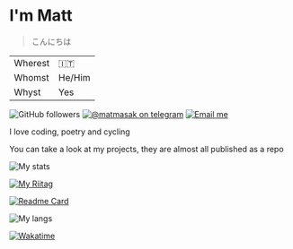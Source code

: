 # I'm Matt
> こんにちは

|||
|---|---|
|Wherest|:it:|
|Whomst|He/Him|
|Whyst|Yes|

<img alt="GitHub followers" src="https://img.shields.io/github/followers/MatMasIt?style=social">&nbsp;<a href="https://t.me/matmasak"><img src="https://img.shields.io/badge/@matmasak-Telegram-blue.svg" alt="@matmasak on telegram"></a>&nbsp;<a href="mailto:mattia.mascarello@outlook.it"><img src="https://img.shields.io/badge/mattia.mascarello@outlook.it-Email-red.svg" alt="Email me"></a>

I love coding, poetry and cycling

You can take a look at my projects, they are almost all published as a repo

![My stats](https://github-readme-stats.vercel.app/api?username=MatMasIt&show_icons=true&theme=dark)

[![My Riitag](https://tag.rc24.xyz/583023278499561474/tag.png)](https://tag.rc24.xyz/583023278499561474)

[![Readme Card](https://github-readme-stats.vercel.app/api/pin/?username=MatMasIt&repo=Alembic&theme=dark)](https://github.com/MatMasIt/Alembic)

![My langs](https://github-readme-stats.vercel.app/api/top-langs/?username=MatMasIt&layout=compact&hide=html&theme=dark)

[![Wakatime](https://github-readme-stats.vercel.app/api/wakatime?username=MatMasIt)](https://wakatime.com/@MatMasIt)
